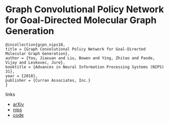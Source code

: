 #  Graph Convolutional Policy Network for Goal-Directed Molecular Graph Generation

```
@incollection{gcpn_nips18,
title = {Graph Convolutional Policy Network for Goal-Directed Molecular Graph Generation},
author = {You, Jiaxuan and Liu, Bowen and Ying, Zhitao and Pande, Vijay and Leskovec, Jure},
booktitle = {Advances in Neural Information Processing Systems (NIPS) 31},
year = {2018},
publisher = {Curran Associates, Inc.}
}
```
links
- [arXiv](https://arxiv.org/abs/1806.02473)
- [nips](https://nips.cc/Conferences/2018/Schedule?showEvent=11620)
- [code](https://github.com/bowenliu16/rl_graph_generation)
